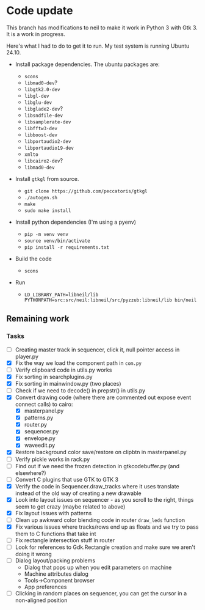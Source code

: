 # Code update
This branch has modifications to neil to make it work in Python 3 with Gtk 3. It is a work in progress.

Here's what I had to do to get it to run. My test system is running Ubuntu 24.10.

- Install package dependencies. The ubuntu packages are:
  - `scons`
  - `libmad0-dev`?
  - `libgtk2.0-dev`
  - `libgl-dev`
  - `libglu-dev`
  - `libglade2-dev`?
  - `libsndfile-dev`
  - `libsamplerate-dev`
  - `libfftw3-dev`
  - `libboost-dev`
  - `libportaudio2-dev`
  - `libportaudio19-dev`
  - `xmlto`
  - `libcairo2-dev`?
  - `libmad0-dev`
  
- Install `gtkgl` from source.
  - `git clone https://github.com/peccatoris/gtkgl`
  - `./autogen.sh`
  - `make`
  - `sudo make install`
  
- Install python dependencies (I'm using a pyenv)
  - `pip -m venv venv`
  - `source venv/bin/activate`
  - `pip install -r requirements.txt`
  
- Build the code
  - `scons`

- Run
  - `LD_LIBRARY_PATH=libneil/lib PYTHONPATH=src:src/neil:libneil/src/pyzzub:libneil/lib bin/neil`

## Remaining work
### Tasks
- [ ] Creating master track in sequencer, click it, null pointer access in player.py
- [x] Fix the way we load the component path in `com.py`
- [ ] Verify clipboard code in utils.py works
- [x] Fix sorting in searchplugins.py
- [x] Fix sorting in mainwindow.py (two places)
- [ ] Check if we need to decode() in prepstr() in utils.py
- [x] Convert drawing code (where there are commented out expose event connect calls) to cairo:
  - [x] masterpanel.py
  - [x] patterns.py
  - [x] router.py
  - [x] sequencer.py
  - [x] envelope.py
  - [x] waveedit.py
- [x] Restore background color save/restore on clipbtn in masterpanel.py
- [ ] Verify pickle works in rack.py
- [ ] Find out if we need the frozen detection in gtkcodebuffer.py (and elsewhere?)
- [ ] Convert C plugins that use GTK to GTK 3
- [x] Verify the code in Sequencer.draw_tracks where it uses translate instead of the old way of creating a new drawable
- [x] Look into layout issues on sequencer - as you scroll to the right, things seem to get crazy (maybe related to above)
- [x] Fix layout issues with patterns
- [ ] Clean up awkward color blending code in router `draw_leds` function
- [x] Fix various issues where tracks/rows end up as floats and we try to pass them to C functions that take int
- [ ] Fix rectangle intersection stuff in router
- [ ] Look for references to Gdk.Rectangle creation and make sure we aren't doing it wrong
- [ ] Dialog layout/packing problems
  - Dialog that pops up when you edit parameters on machine
  - Machine attributes dialog
  - Tools->Component browser
  - App preferences
- [ ] Clicking in random places on sequencer, you can get the cursor in a non-aligned position
